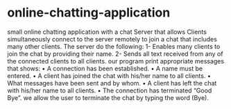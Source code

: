 # online-chatting-application
small online chatting application with a chat Server that allows Clients simultaneously connect to the server remotely to join a chat that
includes many other clients.
The server do the following:
1- Enables many clients to join the chat by providing their name.
2- Sends all text received from any of the connected clients to all clients.
our program print appropriate messages that shows:
• A connection has been established.
• A name must be entered.
• A client has joined the chat with his/her name to all clients.
• What messages have been sent and by whom.
• A client has left the chat with his/her name to all clients.
• The connection has terminated “Good Bye”.
we allow the user to terminate the chat by typing the word (Bye).
